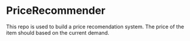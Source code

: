 # PriceRecommender

This repo is used to build a price recomendation system.
The price of the item should based on the current demand.